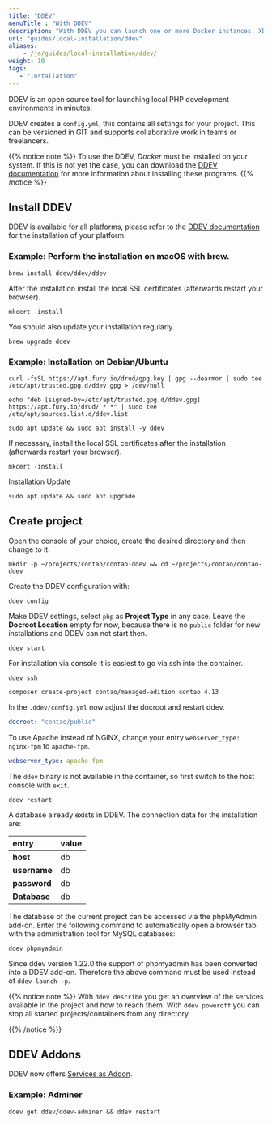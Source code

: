 ```yaml
---
title: "DDEV"
menuTitle : "With DDEV"
description: "With DDEV you can launch one or more Docker instances. XDEBUG, MariaDB and MySQL in different versions, PHP and much more."
url: "guides/local-installation/ddev"
aliases:
    - /ja/guides/local-installation/ddev/
weight: 10
tags:
   - "Installation"
---
```


DDEV is an open source tool for launching local PHP development environments in minutes.

DDEV creates a `config.yml`, this contains all settings for your project. This can be versioned in GIT and supports collaborative work in teams or freelancers.

{{% notice note %}}
To use the DDEV, _Docker_ must be installed on your system. If this is not yet
the case, you can download the
[DDEV documentation](https://ddev.readthedocs.io/en/stable/users/install/docker-installation/) for
more information about installing these programs.
{{% /notice %}}


## Install DDEV

DDEV is available for all platforms, please refer to the [DDEV documentation](https://ddev.readthedocs.io/en/stable/users/install/ddev-installation/) for the installation of your platform.


### Example: Perform the installation on macOS with __brew__.

```shell
brew install ddev/ddev/ddev
```

After the installation install the local SSL certificates (afterwards restart your browser).

```shell
mkcert -install
```

You should also update your installation regularly.

```shell
brew upgrade ddev
```


### Example: Installation on Debian/Ubuntu

```shell
curl -fsSL https://apt.fury.io/drud/gpg.key | gpg --dearmor | sudo tee /etc/apt/trusted.gpg.d/ddev.gpg > /dev/null

echo "deb [signed-by=/etc/apt/trusted.gpg.d/ddev.gpg] https://apt.fury.io/drud/ * *" | sudo tee /etc/apt/sources.list.d/ddev.list

sudo apt update && sudo apt install -y ddev
```

If necessary, install the local SSL certificates after the installation (afterwards restart your browser).

```shell
mkcert -install
```

Installation Update

```shell
sudo apt update && sudo apt upgrade
```


## Create project

Open the console of your choice, create the desired directory and then change to it.

```shell
mkdir -p ~/projects/contao/contao-ddev && cd ~/projects/contao/contao-ddev
```

Create the DDEV configuration with:

```shell
ddev config
```

Make DDEV settings, select `php` as __Project Type__ in any case. Leave the __Docroot Location__ empty for now, because there is no `public` folder for new installations and DDEV can not start then.

```shell
ddev start
```

For installation via console it is easiest to go via ssh into the container.

```shell
ddev ssh
```

```shell
composer create-project contao/managed-edition contao 4.13
```

In the `.ddev/config.yml` now adjust the docroot and restart ddev.

```yml
docroot: "contao/public"
```

To use Apache instead of NGINX, change your entry `webserver_type: nginx-fpm` to `apache-fpm`.

```yml
webserver_type: apache-fpm
```

The `ddev` binary is not available in the container, so first switch to the host console with `exit`.

```shell
ddev restart
```

A database already exists in DDEV. The connection data for the installation are:

| entry | value |
|:--------------------|:----------------------|
| **host** | db |
| **username** | db |
| **password** | db |
| **Database** | db |

The database of the current project can be accessed via the phpMyAdmin add-on. Enter the following command to automatically open a browser tab with the administration tool for MySQL databases:

```shell
ddev phpmyadmin
```

Since ddev version 1.22.0 the support of phpmyadmin has been converted into a DDEV add-on. Therefore the above command must be used instead of `ddev launch -p`.

{{% notice note %}}
With `ddev describe` you get an overview of the services available in the project and how to reach them. With `ddev poweroff` you can stop all started projects/containers from any directory.

{{% /notice %}}


## DDEV Addons

DDEV now offers [Services as Addon](https://ddev.readthedocs.io/en/latest/users/extend/additional-services/).


### Example: Adminer

```shell
ddev get ddev/ddev-adminer && ddev restart
```
